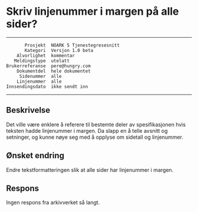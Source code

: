 Skriv linjenummer i margen på alle sider?
=========================================

 ------------------  ---------------------------------
           Prosjekt  NOARK 5 Tjenestegresesnitt
           Kategori  Versjon 1.0 beta
        Alvorlighet  kommentar
       Meldingstype  utelatt
    Brukerreferanse  pere@hungry.com
        Dokumentdel  hele dokumentet
         Sidenummer  alle
        Linjenummer  alle
    Innsendingsdato  ikke sendt inn
 ------------------  ---------------------------------

Beskrivelse
-----------

Det ville være enklere å referere til bestemte deler av
spesifikasjonen hvis teksten hadde linjenummer i margen.  Da slapp en
å telle avsnitt og setninger, og kunne nøye seg med å opplyse om
sidetall og linjenummer.

Ønsket endring
--------------

Endre tekstformatteringen slik at alle sider har linjenummer i margen.

Respons
-------

Ingen respons fra arkivverket så langt.
